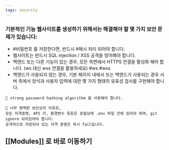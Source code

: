```yaml
---
tags: security
---
```

### 기본적인 기능 웹사이트를 생성하기 위해서는 해결해야 할 몇 가지 보안 문제가 있습니다:
- #비밀번호 를 저장한다면, 반드시 #해시 처리 되어야 합니다.
- 웹사이트는 반드시 SQL injection / XSS 공격을 방어해야 합니다.
- 백엔드 또는 다른 기능이 있는 경우, 모든 측면에서 HTTPS 연결을 활성화 해야 합니다. (ws 대신 wss 연결을 활용하세요) #ws #wss
- 백엔드가 사용되지 않는 경우, 기본 페이지 내에서 또는 백엔드가 사용되는 경우 서버 측에서 양식과 사용자 입력에 대한 몇 가지 형태의 유효성 검사를 구현해야 합니다.

```
🚨 strong password hashing algorithm 을 사용해야 합니다.
```

```
🚨 너무 명백한 보안상의 이유로,
모든 자격증명, API 키, 환경변수 등등은 로컬상에 .env 파일 안에 있어야 하며, git ignore 되어있어야 합니다.
공개적으로 저장되어 있는 자격 증명은 즉시 fail입니다.
```

## [[Modules]] 로 바로 이동하기